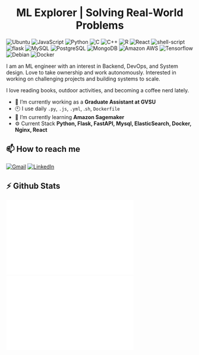 <h1 align="center">ML Explorer | Solving Real-World Problems</h1>

![Ubuntu](https://img.shields.io/badge/Ubuntu-E95420?style=for-the-badge&logo=ubuntu&logoColor=white)
![JavaScript](https://img.shields.io/badge/JavaScript-F7DF1E?style=for-the-badge&logo=javascript&logoColor=black)
![Python](https://img.shields.io/badge/Python-3776AB?style=for-the-badge&logo=python&logoColor=white)
![C](https://img.shields.io/badge/C-00599C?style=for-the-badge&logo=c&logoColor=white)
![C++](https://img.shields.io/badge/C%2B%2B-00599C?style=for-the-badge&logo=c%2B%2B&logoColor=white)
![R](https://img.shields.io/badge/R-276DC3?style=for-the-badge&logo=r&logoColor=white)
![React](https://img.shields.io/badge/React-20232A?style=for-the-badge&logo=react&logoColor=61DAFB)
![shell-script](https://img.shields.io/badge/Shell_Script-121011?style=for-the-badge&logo=gnu-bash&logoColor=white)
![flask](https://img.shields.io/badge/Flask-000000?style=for-the-badge&logo=flask&logoColor=white)
![MySQL](https://img.shields.io/badge/MySQL-005C84?style=for-the-badge&logo=mysql&logoColor=white)
![PostgreSQL](https://img.shields.io/badge/PostgreSQL-316192?style=for-the-badge&logo=postgresql&logoColor=white)
![MongoDB](https://img.shields.io/badge/MongoDB-4EA94B?style=for-the-badge&logo=mongodb&logoColor=white)
![Amazon AWS](https://img.shields.io/badge/Amazon_AWS-232F3E?style=for-the-badge&logo=amazon-aws&logoColor=white)
![Tensorflow](https://img.shields.io/badge/TensorFlow-FF6F00?style=for-the-badge&logo=tensorflow&logoColor=white)
![Debian](https://img.shields.io/badge/Debian-A81D33?style=for-the-badge&logo=debian&logoColor=white)
![Docker](https://img.shields.io/badge/Docker-0CC1F3?style=for-the-badge&logo=docker&logoColor=white)

I am an ML engineer with an interest in Backend, DevOps, and System design. Love to take ownership and work autonomously. Interested in working on challenging projects and building systems to scale.

I love reading books, outdoor activities, and becoming a coffee nerd lately.


- 🏢 I’m currently working as a **Graduate Assistant at GVSU**
- 🕙 I use daily `.py`, `.js`, `.yml`, .`sh`, `Dockerfile`
- 🔭 I’m currently learning **Amazon Sagemaker**
- ⚙️ Current Stack **Python, Flask, FastAPI, Mysql, ElasticSearch, Docker, Nginx, React**  


## 📫 How to reach me 

[![Gmail](https://img.shields.io/badge/Gmail-D14836?style=for-the-badge&logo=gmail&logoColor=white)](mailto:hakim.smazizul@gmail.com)
[![LinkedIn](https://img.shields.io/badge/LinkedIn-0077B5?style=for-the-badge&logo=linkedin&logoColor=white)](https://www.linkedin.com/in/aziz-hakim)


## ⚡ Github Stats
<p float="left">
<img height="200em" decoding="async" loading="lazy" src="https://raw.githubusercontent.com/azizHakim/github-stats/master/generated/overview.svg#gh-light-mode-only" /> 
<img height="200em" decoding="async" loading="lazy" src="https://raw.githubusercontent.com/azizHakim/github-stats/master/generated/languages.svg#gh-light-mode-only"/>
</p>

